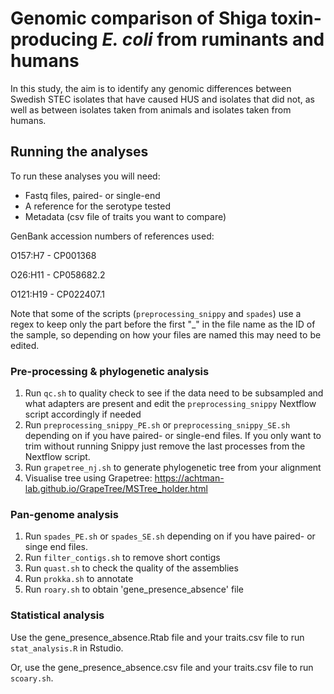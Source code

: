 # Genomic comparison of Shiga toxin-producing _E. coli_ from ruminants and humans
In this study, the aim is to identify any genomic differences between Swedish STEC isolates that have caused HUS and isolates that did not, as well as between isolates taken from animals and isolates taken from humans. 
## Running the analyses
To run these analyses you will need:
* Fastq files, paired- or single-end
* A reference for the serotype tested
* Metadata (csv file of traits you want to compare)

GenBank accession numbers of references used: 

O157:H7 - CP001368

O26:H11 -  CP058682.2

O121:H19 - CP022407.1


Note that some of the scripts (`preprocessing_snippy` and `spades`) use a regex to keep only the part before the first "_" in the file name as the ID of the sample, so depending on how your files are named this may need to be edited. 

### Pre-processing & phylogenetic analysis
1. Run `qc.sh` to quality check to see if the data need to be subsampled and what adapters are present and edit the `preprocessing_snippy` Nextflow script accordingly if needed
2. Run `preprocessing_snippy_PE.sh` or `preprocessing_snippy_SE.sh` depending on if you have paired- or single-end files. If you only want to trim without running Snippy just remove the last processes from the Nextflow script. 
3. Run `grapetree_nj.sh` to generate phylogenetic tree from your alignment
4. Visualise tree using Grapetree: https://achtman-lab.github.io/GrapeTree/MSTree_holder.html 
### Pan-genome analysis
1. Run `spades_PE.sh` or `spades_SE.sh` depending on if you have paired- or singe end files. 
2. Run `filter_contigs.sh` to remove short contigs
3. Run `quast.sh` to check the quality of the assemblies
4. Run `prokka.sh` to annotate 
5. Run `roary.sh` to obtain 'gene_presence_absence' file
### Statistical analysis
Use the gene_presence_absence.Rtab file and your traits.csv file to run `stat_analysis.R` in Rstudio. 

Or, use the gene_presence_absence.csv file and your traits.csv file to run `scoary.sh`. 
